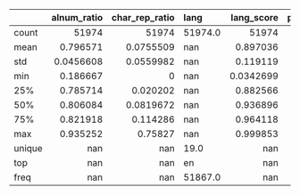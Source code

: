 |        |   alnum_ratio |   char_rep_ratio | lang    |    lang_score |   perplexity |   text_len |   word_rep_ratio |
|:-------|--------------:|-----------------:|:--------|--------------:|-------------:|-----------:|-----------------:|
| count  | 51974         |    51974         | 51974.0 | 51974         |    51974     |  51974     |   51974          |
| mean   |     0.796571  |        0.0755509 | nan     |     0.897036  |      696.281 |    355.148 |       0.00608547 |
| std    |     0.0456608 |        0.0559982 | nan     |     0.119119  |     1877.18  |    278.44  |       0.0425642  |
| min    |     0.186667  |        0         | nan     |     0.0342699 |        7.6   |     16     |       0          |
| 25%    |     0.785714  |        0.020202  | nan     |     0.882566  |      186.9   |    141     |       0          |
| 50%    |     0.806084  |        0.0819672 | nan     |     0.936896  |      317.7   |    277     |       0          |
| 75%    |     0.821918  |        0.114286  | nan     |     0.964118  |      647.475 |    504     |       0          |
| max    |     0.935252  |        0.75827   | nan     |     0.999853  |   227322     |   4293     |       0.923077   |
| unique |   nan         |      nan         | 19.0    |   nan         |      nan     |    nan     |     nan          |
| top    |   nan         |      nan         | en      |   nan         |      nan     |    nan     |     nan          |
| freq   |   nan         |      nan         | 51867.0 |   nan         |      nan     |    nan     |     nan          |